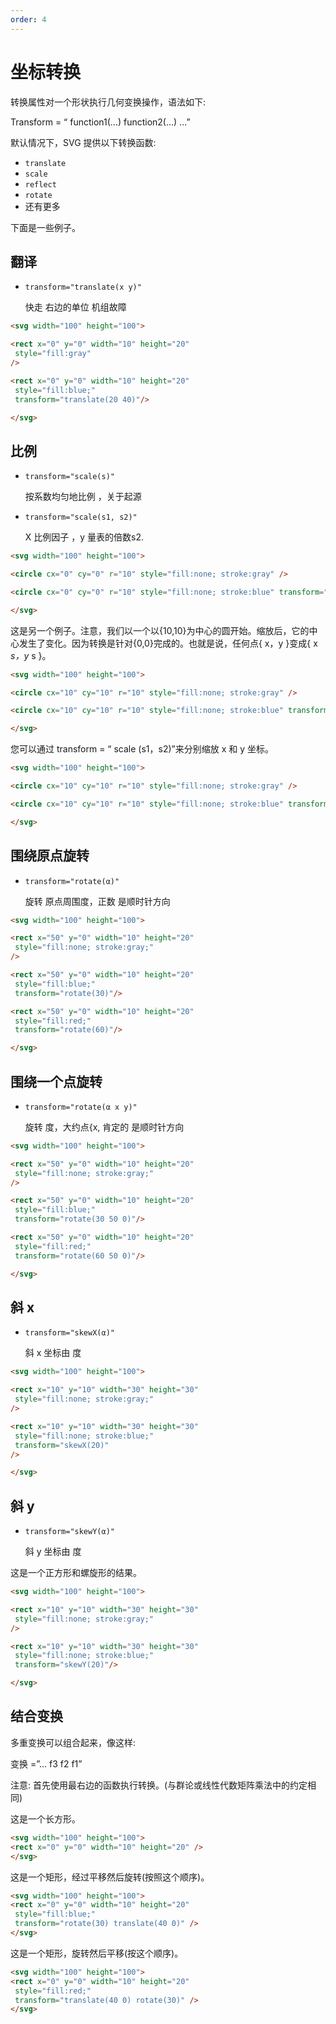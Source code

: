 ```yaml
---
order: 4
---
```

# 坐标转换

转换属性对一个形状执行几何变换操作，语法如下:

Transform = “ function1(...) function2(...) ...”

默认情况下，SVG 提供以下转换函数:

- `translate`
- `scale`
- `reflect`
- `rotate`
- 还有更多

下面是一些例子。

## 翻译

- `transform="translate(x y)"`

  快走 右边的单位 机组故障

```html
<svg width="100" height="100">

<rect x="0" y="0" width="10" height="20"
 style="fill:gray"
/>

<rect x="0" y="0" width="10" height="20"
 style="fill:blue;"
 transform="translate(20 40)"/>

</svg>
```

## 比例

- `transform="scale(s)"`

  按系数均匀地比例 ，关于起源

- `transform="scale(s1, s2)"`

  X 比例因子 ，y 量表的倍数s2.

```html
<svg width="100" height="100">

<circle cx="0" cy="0" r="10" style="fill:none; stroke:gray" />

<circle cx="0" cy="0" r="10" style="fill:none; stroke:blue" transform="scale(2)" />

</svg>
```

这是另一个例子。注意，我们以一个以{10,10}为中心的圆开始。缩放后，它的中心发生了变化。因为转换是针对{0,0}完成的。也就是说，任何点{ x，y }变成{ x *s，y* s }。

```html
<svg width="100" height="100">

<circle cx="10" cy="10" r="10" style="fill:none; stroke:gray" />

<circle cx="10" cy="10" r="10" style="fill:none; stroke:blue" transform="scale(2)" />

</svg>
```

您可以通过 transform = “ scale (s1，s2)”来分别缩放 x 和 y 坐标。

```html
<svg width="100" height="100">

<circle cx="10" cy="10" r="10" style="fill:none; stroke:gray" />

<circle cx="10" cy="10" r="10" style="fill:none; stroke:blue" transform="scale(2, 3)" />

</svg>
```

## 围绕原点旋转

- `transform="rotate(α)"`

  旋转 原点周围度，正数 是顺时针方向

```html
<svg width="100" height="100">

<rect x="50" y="0" width="10" height="20"
 style="fill:none; stroke:gray;"
/>

<rect x="50" y="0" width="10" height="20"
 style="fill:blue;"
 transform="rotate(30)"/>

<rect x="50" y="0" width="10" height="20"
 style="fill:red;"
 transform="rotate(60)"/>

</svg>
```

## 围绕一个点旋转

- `transform="rotate(α x y)"`

  旋转 度，大约点{x, 肯定的 是顺时针方向

```html
<svg width="100" height="100">

<rect x="50" y="0" width="10" height="20"
 style="fill:none; stroke:gray;"
/>

<rect x="50" y="0" width="10" height="20"
 style="fill:blue;"
 transform="rotate(30 50 0)"/>

<rect x="50" y="0" width="10" height="20"
 style="fill:red;"
 transform="rotate(60 50 0)"/>

</svg>
```

## 斜 x

- `transform="skewX(α)"`

  斜 x 坐标由 度

```html
<svg width="100" height="100">

<rect x="10" y="10" width="30" height="30"
 style="fill:none; stroke:gray;"
/>

<rect x="10" y="10" width="30" height="30"
 style="fill:none; stroke:blue;"
 transform="skewX(20)"
/>

</svg>
```

## 斜 y

- `transform="skewY(α)"`

  斜 y 坐标由 度

这是一个正方形和螺旋形的结果。

```html
<svg width="100" height="100">

<rect x="10" y="10" width="30" height="30"
 style="fill:none; stroke:gray;"
/>

<rect x="10" y="10" width="30" height="30"
 style="fill:none; stroke:blue;"
 transform="skewY(20)"/>

</svg>
```

## 结合变换

多重变换可以组合起来，像这样:

变换 =”... f3 f2 f1”

注意: 首先使用最右边的函数执行转换。(与群论或线性代数矩阵乘法中的约定相同)

这是一个长方形。

```html
<svg width="100" height="100">
<rect x="0" y="0" width="10" height="20" />
</svg>
```

这是一个矩形，经过平移然后旋转(按照这个顺序)。

```html
<svg width="100" height="100">
<rect x="0" y="0" width="10" height="20"
 style="fill:blue;"
 transform="rotate(30) translate(40 0)" />
</svg>
```

这是一个矩形，旋转然后平移(按这个顺序)。

```html
<svg width="100" height="100">
<rect x="0" y="0" width="10" height="20"
 style="fill:red;"
 transform="translate(40 0) rotate(30)" />
</svg>
```

